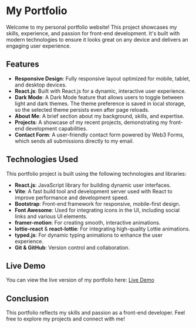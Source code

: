 # My Portfolio

Welcome to my personal portfolio website! This project showcases my skills, experience, and passion for front-end development. It's built with modern technologies to ensure it looks great on any device and delivers an engaging user experience.

## Features

- **Responsive Design**: Fully responsive layout optimized for mobile, tablet, and desktop devices.
- **React.js**: Built with React.js for a dynamic, interactive user experience.
- **Dark Mode**: A Dark Mode feature that allows users to toggle between light and dark themes. The theme preference is saved in local storage, so the selected theme persists even after page reloads.
- **About Me**: A brief section about my background, skills, and expertise.
- **Projects**: A showcase of my recent projects, demonstrating my front-end development capabilities.
- **Contact Form**: A user-friendly contact form powered by Web3 Forms, which sends all submissions directly to my email.

## Technologies Used

This portfolio project is built using the following technologies and libraries:

- **React.js**: JavaScript library for building dynamic user interfaces.
- **Vite**: A fast build tool and development server used with React to improve performance and development speed.
- **Bootstrap**: Front-end framework for responsive, mobile-first design.
- **Font Awesome**: Used for integrating icons in the UI, including social links and various UI elements.
- **framer-motion**: For creating smooth, interactive animations.
- **lottie-react** & **react-lottie**: For integrating high-quality Lottie animations.
- **typed.js**: For dynamic typing animations to enhance the user experience.
- **Git & GitHub**: Version control and collaboration.

## Live Demo

You can view the live version of my portfolio here: [Live Demo](https://sameh-rizk.netlify.app/)

## Conclusion

This portfolio reflects my skills and passion as a front-end developer. Feel free to explore my projects and connect with me!

